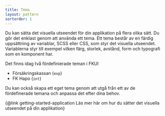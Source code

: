 ```yaml
---
title: Tema
layout: pattern
sortorder: 1
---
```


Du kan sätta det visuella utseendet för din applikation på flera olika sätt. Du gör det enklast genom att använda ett tema. Ett tema består av en färdig uppsättning av variablar, SCSS eller CSS, som styr det visuella utseendet. Variablerna styr till exempel vilken färg, storlek, avstånd, form och typografi som en komponent har.

Det finns idag två fördefinierade teman i FKUI

- Försäkringskassan (`exp`)
- FK Hapo (`int`)

Du kan också skapa ett eget tema genom att utgå från ett av de fördefinerade temana och anpassa det efter dina behov.

{@link getting-started-application Läs mer här om hur du sätter det visuella utseendet på din applikation}
